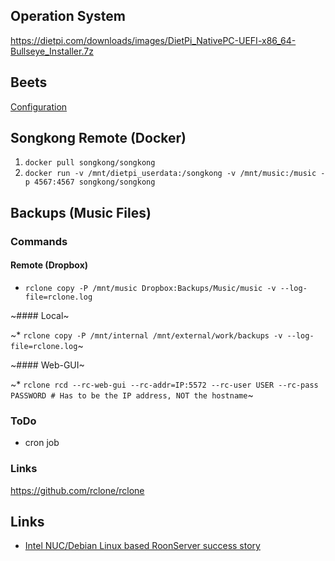 ## Operation System

https://dietpi.com/downloads/images/DietPi_NativePC-UEFI-x86_64-Bullseye_Installer.7z

## Beets

[Configuration](https://github.com/florib779/beets-config)

## Songkong Remote (Docker)

1. `docker pull songkong/songkong`
2. `docker run -v /mnt/dietpi_userdata:/songkong -v /mnt/music:/music -p 4567:4567 songkong/songkong`

## Backups (Music Files)

### Commands

#### Remote (Dropbox)

* `rclone copy -P /mnt/music Dropbox:Backups/Music/music -v --log-file=rclone.log`

~#### Local~

~* `rclone copy -P /mnt/internal /mnt/external/work/backups -v --log-file=rclone.log`~

~#### Web-GUI~

~* `rclone rcd --rc-web-gui --rc-addr=IP:5572 --rc-user USER --rc-pass PASSWORD # Has to be the IP address, NOT the hostname`~

### ToDo

* cron job

### Links

https://github.com/rclone/rclone

## Links

* [Intel NUC/Debian Linux based RoonServer success story](https://community.roonlabs.com/t/intel-nuc-debian-linux-based-roonserver-success-story/14074)
